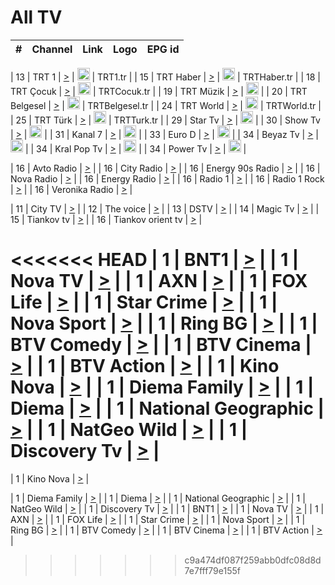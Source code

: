 <h1>All TV</h1>

| #   | Channel        | Link  | Logo | EPG id |
|:---:|:--------------:|:-----:|:----:|:------:|

| 13  | TRT 1            | [>](https://tv-trt1.medya.trt.com.tr/master.m3u8) | <img height="20" src="https://i.imgur.com/j786OLG.png"/> | TRT1.tr |
| 15  | TRT Haber        | [>](https://tv-trthaber.medya.trt.com.tr/master.m3u8) | <img height="20" src="https://i.imgur.com/OVfo8Ab.png"/> | TRTHaber.tr |
| 18  | TRT Çocuk        | [>](https://tv-trtcocuk.medya.trt.com.tr/master.m3u8) | <img height="20" src="https://i.imgur.com/QLFmD6d.png"/> | TRTCocuk.tr |
| 19  | TRT Müzik        | [>](https://tv-trtmuzik.medya.trt.com.tr/master.m3u8) | <img height="20" src="https://i.imgur.com/fIVFCEd.png"/> |
| 20  | TRT Belgesel     | [>](https://tv-trtbelgesel.medya.trt.com.tr/master.m3u8) | <img height="20" src="https://i.imgur.com/MGO87pe.png"/> | TRTBelgesel.tr |
| 24  | TRT World        | [>](https://tv-trtworld.medya.trt.com.tr/master.m3u8) | <img height="20" src="https://i.imgur.com/JEA2xpv.png"/> | TRTWorld.tr |
| 25  | TRT Türk         | [>](https://tv-trtturk.medya.trt.com.tr/master.m3u8) | <img height="20" src="https://i.imgur.com/OSTOQNw.png"/> | TRTTurk.tr |
| 29  | Star Tv   | [>](https://dogus-live.daioncdn.net/startv/startv_360p.m3u8) | <img height="20" src="https://i.imgur.com/IebUZx1.png"/> |
| 30  | Show Tv     | [>](https://ciner-live.daioncdn.net/showtv/showtv.m3u8) | <img height="20" src="https://i.imgur.com/IebUZx1.png"/> |
| 31  | Kanal 7     | [>](https://kanal7-live.daioncdn.net/kanal7/kanal7.m3u8) | <img height="20" src="https://i.imgur.com/IebUZx1.png"/> |
| 33  | Euro D    | [>](https://www.youtube.com/user/KanalD/live) | <img height="20" src="https://i.imgur.com/IebUZx1.png"/> |
| 34  | Beyaz Tv     | [>](https://beyaztv-live.daioncdn.net/beyaztv/beyaztv.m3u8) | <img height="20" src="https://i.imgur.com/IebUZx1.png"/> |
| 34  | Kral Pop Tv     | [>](https://www.youtube.com/watch?v=GuFTuKoXepw) | <img height="20" src="https://i.imgur.com/IebUZx1.png"/> |
| 34  | Power Tv     | [>](https://livetv.powerapp.com.tr/powerTV/powerhd.smil/chunklist.m3u8) | <img height="20" src="https://i.imgur.com/IebUZx1.png"/> |

| 16  | Avto Radio | [>](http://stream.metacast.eu/avtoradio.mp3.m3u) |
| 16  | City Radio | [>](http://stream.metacast.eu/city.aac.m3u) |
| 16  | Energy 90s Radio | [>](http://stream.metacast.eu/energy-90s.m3u) |
| 16  | Nova Radio | [>](http://stream.metacast.eu/nova.aac.m3u) |
| 16  | Energy Radio | [>](http://stream.metacast.eu/nrj.aac.m3u) |
| 16  | Radio 1 | [>](http://stream.metacast.eu/radio1.aac.m3u) |
| 16  | Radio 1 Rock | [>](http://stream.metacast.eu/radio1rock.aac.m3u) |
| 16  | Veronika Radio | [>](http://stream.metacast.eu/veronika.aac.m3u) |

| 11  | City TV | [>](https://tv.city.bg/play/tshls/citytv/index.m3u8) |
| 12  | The voice | [>](https://bss1.neterra.tv/thevoice/thevoice.m3u8) |
| 13  | DSTV | [>](http://46.249.95.140:8081/hls/data.m3u8) |
| 14  | Magic Tv | [>](https://bss1.neterra.tv/magictv/magictv.m3u8) |
| 15  | Tiankov tv | [>](https://streamer103.neterra.tv/tiankov-folk/live.m3u8) |
| 16  | Tiankov orient tv | [>](https://streamer103.neterra.tv/tiankov-orient/live.m3u8) |

<<<<<<< HEAD
| 1 | BNT1 | [>](https://ymkaya.xyz:13730/tv/bnt1/playlist.m3u8?wmsAuthSign=c2VydmVyX3RpbWU9Mi8yNC8yMDI1IDk6Mzc6MDAgQU0maGFzaF92YWx1ZT1WeXFVRU1NVkZ3VWVPN3greXFJdWhBPT0mdmFsaWRtaW51dGVzPTYw) |
| 1 | Nova TV | [>](https://ymkaya.xyz:13730/tv/novatv/playlist.m3u8?wmsAuthSign=c2VydmVyX3RpbWU9Mi8yNC8yMDI1IDk6Mzc6MTAgQU0maGFzaF92YWx1ZT1MUWMrWUVMUzJWK1JoZDJIYXlOZWZ3PT0mdmFsaWRtaW51dGVzPTYw) |
| 1 | AXN | [>](https://ymkaya.xyz:13730/tv/axn/playlist.m3u8?wmsAuthSign=c2VydmVyX3RpbWU9Mi8yNC8yMDI1IDk6Mzc6MjEgQU0maGFzaF92YWx1ZT0wb0l3Ymg0Vk16N0NBRmFIeFdyNnR3PT0mdmFsaWRtaW51dGVzPTYw) |
| 1 | FOX Life | [>](https://ymkaya.xyz:13730/tv/foxlife/playlist.m3u8?wmsAuthSign=c2VydmVyX3RpbWU9Mi8yNC8yMDI1IDk6Mzc6MzEgQU0maGFzaF92YWx1ZT0zdnRvZWkxMWdPVGtyYm5QR1k5K1JnPT0mdmFsaWRtaW51dGVzPTYw) |
| 1 | Star Crime | [>](https://ymkaya.xyz:13730/tv/foxcrime/playlist.m3u8?wmsAuthSign=c2VydmVyX3RpbWU9Mi8yNC8yMDI1IDk6Mzc6NDEgQU0maGFzaF92YWx1ZT1jT1JqeWZjVHVCVGhpN3ZSUzlQYVlRPT0mdmFsaWRtaW51dGVzPTYw) |
| 1 | Nova Sport | [>](https://ymkaya.xyz:13730/tv/novasport/playlist.m3u8?wmsAuthSign=c2VydmVyX3RpbWU9Mi8yNC8yMDI1IDk6Mzc6NTIgQU0maGFzaF92YWx1ZT12WmNOVzRLQWtaVXNNZmlpNVduZkxBPT0mdmFsaWRtaW51dGVzPTYw) |
| 1 | Ring BG | [>](https://ymkaya.xyz:13730/tv/ringbg/playlist.m3u8?wmsAuthSign=c2VydmVyX3RpbWU9Mi8yNC8yMDI1IDk6Mzg6MDIgQU0maGFzaF92YWx1ZT01L05nYitzVFBUcDkrTFRGSUUzeEt3PT0mdmFsaWRtaW51dGVzPTYw) |
| 1 | BTV Comedy | [>](https://ymkaya.xyz:13730/tv/btvcomedy/playlist.m3u8?wmsAuthSign=c2VydmVyX3RpbWU9Mi8yNC8yMDI1IDk6Mzg6MTIgQU0maGFzaF92YWx1ZT1raFVUZGpEa3RiU3YxR2VMK25XMFNnPT0mdmFsaWRtaW51dGVzPTYw) |
| 1 | BTV Cinema | [>](https://ymkaya.xyz:13730/tv/btvcinema/playlist.m3u8?wmsAuthSign=c2VydmVyX3RpbWU9Mi8yNC8yMDI1IDk6Mzg6MjIgQU0maGFzaF92YWx1ZT1WaUxmTkFROFN6ZGQwbXNWRTJVUElnPT0mdmFsaWRtaW51dGVzPTYw) |
| 1 | BTV Action | [>](https://ymkaya.xyz:13730/tv/btvaction/playlist.m3u8?wmsAuthSign=c2VydmVyX3RpbWU9Mi8yNC8yMDI1IDk6Mzg6MzIgQU0maGFzaF92YWx1ZT1EL3NRMUh6em85VWgzdVlNWmcrV1ZBPT0mdmFsaWRtaW51dGVzPTYw) |
| 1 | Kino Nova | [>](https://ymkaya.xyz:13730/tv/kinonova/playlist.m3u8?wmsAuthSign=c2VydmVyX3RpbWU9Mi8yNC8yMDI1IDk6Mzg6NDIgQU0maGFzaF92YWx1ZT1zSW1Wa0h3citNUkZJS0pqYXBuT3lRPT0mdmFsaWRtaW51dGVzPTYw) |
| 1 | Diema Family | [>](https://ymkaya.xyz:13730/tv/diemafamily/playlist.m3u8?wmsAuthSign=c2VydmVyX3RpbWU9Mi8yNC8yMDI1IDk6Mzg6NTEgQU0maGFzaF92YWx1ZT1mN1RNMzVwK1gvS0lXVnNlYmc1UGtnPT0mdmFsaWRtaW51dGVzPTYw) |
| 1 | Diema | [>](https://ymkaya.xyz:13730/tv/diema/playlist.m3u8?wmsAuthSign=c2VydmVyX3RpbWU9Mi8yNC8yMDI1IDk6Mzk6NDYgQU0maGFzaF92YWx1ZT1XTmNUd2QweUwyN1lRZUViREE5aG9RPT0mdmFsaWRtaW51dGVzPTYw) |
| 1 | National Geographic | [>](https://ymkaya.xyz:13730/tv/natgeo/playlist.m3u8?wmsAuthSign=c2VydmVyX3RpbWU9Mi8yNC8yMDI1IDk6Mzk6NTYgQU0maGFzaF92YWx1ZT00ZkxscmNlRGdXb1JaZUk2dGwrRDhnPT0mdmFsaWRtaW51dGVzPTYw) |
| 1 | NatGeo Wild | [>](https://ymkaya.xyz:13730/tv/natgeowild/playlist.m3u8?wmsAuthSign=c2VydmVyX3RpbWU9Mi8yNC8yMDI1IDk6NDA6MDUgQU0maGFzaF92YWx1ZT1CY2lyaFhIdk96c09kbG5NSmZmeFd3PT0mdmFsaWRtaW51dGVzPTYw) |
| 1 | Discovery Tv | [>](https://ymkaya.xyz:13730/tv/discovery/playlist.m3u8?wmsAuthSign=c2VydmVyX3RpbWU9Mi8yNC8yMDI1IDk6NDA6MTUgQU0maGFzaF92YWx1ZT1yM3BuMmxrVldWNDlGdXdVV3JjNGl3PT0mdmFsaWRtaW51dGVzPTYw) |
=======


| 1 | Kino Nova | [>](https://ymkaya.xyz:11336/tv/kinonova/playlist.m3u8?wmsAuthSign=c2VydmVyX3RpbWU9MS8yLzIwMjUgNDo0MDoyMCBBTSZoYXNoX3ZhbHVlPWlFS1FrWEtMMVRFM3l5YklUWUJQUHc9PSZ2YWxpZG1pbnV0ZXM9NjA=) |

| 1 | Diema Family | [>](https://ymkaya.xyz:11336/tv/diemafamily/playlist.m3u8?wmsAuthSign=c2VydmVyX3RpbWU9MS8yLzIwMjUgNDo0MDozMCBBTSZoYXNoX3ZhbHVlPUVUaTVKTldvZTF5WVVCM0YwL21kaXc9PSZ2YWxpZG1pbnV0ZXM9NjA=) |
| 1 | Diema | [>](https://ymkaya.xyz:11336/tv/diema/playlist.m3u8?wmsAuthSign=c2VydmVyX3RpbWU9MS8yLzIwMjUgNDo0MDo0MCBBTSZoYXNoX3ZhbHVlPVlYMWVJT2NuUjNpUTBsaytEUFFOS2c9PSZ2YWxpZG1pbnV0ZXM9NjA=) |
| 1 | National Geographic | [>](https://ymkaya.xyz:11336/tv/natgeo/playlist.m3u8?wmsAuthSign=c2VydmVyX3RpbWU9MS8yLzIwMjUgNDo0MTo0MSBBTSZoYXNoX3ZhbHVlPTJQTlVmcG5nYWx0M013eUhGRGxnd0E9PSZ2YWxpZG1pbnV0ZXM9NjA=) |
| 1 | NatGeo Wild | [>](https://ymkaya.xyz:11336/tv/natgeowild/playlist.m3u8?wmsAuthSign=c2VydmVyX3RpbWU9MS8yLzIwMjUgNDo0MTo1MSBBTSZoYXNoX3ZhbHVlPVl1OXZaTTliN0hGWEN3eDBYd1duNkE9PSZ2YWxpZG1pbnV0ZXM9NjA=) |
| 1 | Discovery Tv | [>](https://ymkaya.xyz:11336/tv/discovery/playlist.m3u8?wmsAuthSign=c2VydmVyX3RpbWU9MS8yLzIwMjUgNDo0MjowMSBBTSZoYXNoX3ZhbHVlPWtBQmdLNlY2RmQwWElzMVYzSDJyVkE9PSZ2YWxpZG1pbnV0ZXM9NjA=) |
| 1 | BNT1 | [>](https://ymkaya.xyz:11336/tv/bnt1/playlist.m3u8?wmsAuthSign=c2VydmVyX3RpbWU9MS8yLzIwMjUgNDozODozOCBBTSZoYXNoX3ZhbHVlPVVrMVlRQXpJWlhYeUh6ZFVpSC9NMUE9PSZ2YWxpZG1pbnV0ZXM9NjA=) |
| 1 | Nova TV | [>](https://ymkaya.xyz:11336/tv/novatv/playlist.m3u8?wmsAuthSign=c2VydmVyX3RpbWU9MS8yLzIwMjUgNDozODo0OCBBTSZoYXNoX3ZhbHVlPUVxQjh1a0ZzYkVGZU8zZDFGTzdreVE9PSZ2YWxpZG1pbnV0ZXM9NjA=) |
| 1 | AXN | [>](https://ymkaya.xyz:11336/tv/axn/playlist.m3u8?wmsAuthSign=c2VydmVyX3RpbWU9MS8yLzIwMjUgNDozODo1OCBBTSZoYXNoX3ZhbHVlPUpkWStGY1hkNXhaOVpPZ0thQ0FZL3c9PSZ2YWxpZG1pbnV0ZXM9NjA=) |
| 1 | FOX Life | [>](https://ymkaya.xyz:11336/tv/foxlife/playlist.m3u8?wmsAuthSign=c2VydmVyX3RpbWU9MS8yLzIwMjUgNDozOToxMCBBTSZoYXNoX3ZhbHVlPWt1ZDc1T3AzYlZDTjJnSy9TU0xJZlE9PSZ2YWxpZG1pbnV0ZXM9NjA=) |
| 1 | Star Crime | [>](https://ymkaya.xyz:11336/tv/foxcrime/playlist.m3u8?wmsAuthSign=c2VydmVyX3RpbWU9MS8yLzIwMjUgNDozOToyMCBBTSZoYXNoX3ZhbHVlPXIwVU45Nm9FR1l2enNkTG9TanBxbmc9PSZ2YWxpZG1pbnV0ZXM9NjA=) |
| 1 | Nova Sport | [>](https://ymkaya.xyz:11336/tv/novasport/playlist.m3u8?wmsAuthSign=c2VydmVyX3RpbWU9MS8yLzIwMjUgNDozOTozMCBBTSZoYXNoX3ZhbHVlPXlSZ0UxazVaM0xhSmc0NmR4T0c1T2c9PSZ2YWxpZG1pbnV0ZXM9NjA=) |
| 1 | Ring BG | [>](https://ymkaya.xyz:11336/tv/ringbg/playlist.m3u8?wmsAuthSign=c2VydmVyX3RpbWU9MS8yLzIwMjUgNDozOTo0MCBBTSZoYXNoX3ZhbHVlPTR4aUlFNHVUYWN4enY1WkVuOFZma2c9PSZ2YWxpZG1pbnV0ZXM9NjA=) |
| 1 | BTV Comedy | [>](https://ymkaya.xyz:11336/tv/btvcomedy/playlist.m3u8?wmsAuthSign=c2VydmVyX3RpbWU9MS8yLzIwMjUgNDozOTo1MCBBTSZoYXNoX3ZhbHVlPUtrMTJ2RHNTTUU1RFp1ZkVOdXFSK3c9PSZ2YWxpZG1pbnV0ZXM9NjA=) |
| 1 | BTV Cinema | [>](https://ymkaya.xyz:11336/tv/btvcinema/playlist.m3u8?wmsAuthSign=c2VydmVyX3RpbWU9MS8yLzIwMjUgNDozOTo1OSBBTSZoYXNoX3ZhbHVlPTZWcU9FZW56cG1NM1lrYy8xNE5NeHc9PSZ2YWxpZG1pbnV0ZXM9NjA=) |
| 1 | BTV Action | [>](https://ymkaya.xyz:11336/tv/btvaction/playlist.m3u8?wmsAuthSign=c2VydmVyX3RpbWU9MS8yLzIwMjUgNDo0MDoxMCBBTSZoYXNoX3ZhbHVlPUlDd0ErRkZVWThyMVZwR3c2REdGZ3c9PSZ2YWxpZG1pbnV0ZXM9NjA=) |
>>>>>>> c9a474df087f259abb0dfc08d8d7e7fff79e155f

